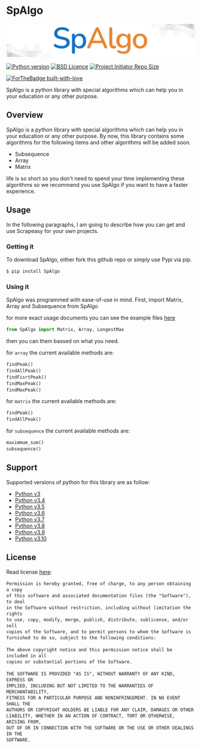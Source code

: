 # SpAlgo

<p align='center'>
    <a href="#">
        <img src="spalgo.png"  alt="spalgo" />
    </a>
</p>


[![Python version](https://img.shields.io/badge/python-%5E3.*-purple?style=flat-square)](https://www.python.org/)
[![BSD Licence](https://img.shields.io/badge/licence-MIT-geen?style=flat-square)](LICENSE)
<a href="https://github.com/Amir-Shamsi/SpAlgo" title="Repo Size">
<img src="https://img.shields.io/github/repo-size/Amir-Shamsi/SpAlgo?label=Repo%20Size&logo=Github&style=flat-square" alt="Project Initiator Repo Size"/>
</a>

[![ForTheBadge built-with-love](http://ForTheBadge.com/images/badges/built-with-love.svg)](Collaborators.md)

SpAlgo is a python library with special algorithms which can help you in your education or any other purpose.

## Overview
SpAlgo is a python library with special algorithms which can help you in your education or any other purpose.
By now, this library contains some algorithms for the following items and other algorithms will be added soon.
  - Subsequence
  - Array
  - Matrix

life is so short so you don't need to spend your time implementing these algorithms so we recommend you use SpAlgo if you want to have a faster experience.


## Usage

In the following paragraphs, I am going to describe how you can get and use Scrapeasy for your own projects.

###  Getting it

To download SpAlgo, either fork this github repo or simply use Pypi via pip.
```sh
$ pip install SpAlgo
```

### Using it

SpAlgo was programmed with ease-of-use in mind. First, import Matrix, Array and Subsequence from SpAlgo

for more exact usage documents you can see the example files [here](src/examples)

```Python
from SpAlgo import Matrix, Array, LongestMax
```

then you can them bassed on what you need.

for `array` the current available methods are:
```python
findPeak()
findAllPeak()
findFisrtPeak()
findMaxPeak()
findMaxPeak()
```

for `matrix` the current available methods are:
```python
findPeak()
findAllPeak()
```

for `subsequence` the current available methods are:
```python
maximmum_sum()
subsequence()
```

## Support 
Supported versions of python for this library are as follow:
* [Python v3](https://www.python.org/downloads/release/python-300/)
* [Python v3.4](https://www.python.org/downloads/release/python-340/)
* [Python v3.5](https://www.python.org/downloads/release/python-350/)
* [Python v3.6](https://www.python.org/downloads/release/python-360/)
* [Python v3.7](https://www.python.org/downloads/release/python-370/)
* [Python v3.8](https://www.python.org/downloads/release/python-380/)
* [Python v3.9](https://www.python.org/downloads/release/python-390/)
* [Python v3.10](https://www.python.org/downloads/release/python-3100/)

## License
Read license 
[here](LICENSE):
```
Permission is hereby granted, free of charge, to any person obtaining a copy
of this software and associated documentation files (the "Software"), to deal
in the Software without restriction, including without limitation the rights
to use, copy, modify, merge, publish, distribute, sublicense, and/or sell
copies of the Software, and to permit persons to whom the Software is
furnished to do so, subject to the following conditions:

The above copyright notice and this permission notice shall be included in all
copies or substantial portions of the Software.

THE SOFTWARE IS PROVIDED "AS IS", WITHOUT WARRANTY OF ANY KIND, EXPRESS OR
IMPLIED, INCLUDING BUT NOT LIMITED TO THE WARRANTIES OF MERCHANTABILITY,
FITNESS FOR A PARTICULAR PURPOSE AND NONINFRINGEMENT. IN NO EVENT SHALL THE
AUTHORS OR COPYRIGHT HOLDERS BE LIABLE FOR ANY CLAIM, DAMAGES OR OTHER
LIABILITY, WHETHER IN AN ACTION OF CONTRACT, TORT OR OTHERWISE, ARISING FROM,
OUT OF OR IN CONNECTION WITH THE SOFTWARE OR THE USE OR OTHER DEALINGS IN THE
SOFTWARE.
```

